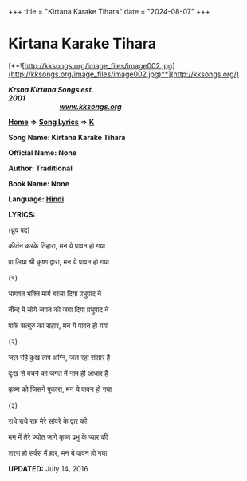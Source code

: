 +++
title = "Kirtana Karake Tihara"
date = "2024-08-07"
+++

# Kirtana Karake Tihara
[**![http://kksongs.org/image_files/image002.jpg](http://kksongs.org/image_files/image002.jpg)**](http://kksongs.org/)

**_Krsna Kirtana Songs est. 2001_**                                                                                                                                                 **_www.kksongs.org_**

**[Home](http://kksongs.org/)** **⇒** **[Song Lyrics](http://kksongs.org/lyrics.html)** **⇒** **[K](http://kksongs.org/songs/song_k.html)**

**Song Name: Kirtana Karake Tihara**

**Official Name: None**

**Author: Traditional**

**Book Name: None**

**Language: [Hindi](http://kksongs.org/language/list/hindi.html)**

**LYRICS:**

(ध्रुव पद)

कीर्तन करके तिहारा, मन ये पावन हो गया

पा लिया श्री कृष्ण द्वारा, मन ये पावन हो गया

(१)

भागवत भक्ति मार्ग बरसा दिया प्रभुपाद ने

नीन्द में सोये जगत को जगा दिया प्रभुपाद ने

पाके सत्गुरु का सहार, मन ये पावन हो गया

(२)

जल रहि दुःख ताप अग्नि, जल रहा संसार है

दुःख से बचने का जगत में नाम ही आधार है

कृष्ण को जिसने पुकारा, मन ये पावन हो गया

(३)

राधे राधे राह मेरे सांवरे के द्वार की

मन में तेरे ज्योत जागे कृष्ण प्रभु के प्यार की

शरण हो सर्वस में हार, मन ये पावन हो गया

**UPDATED:** July 14, 2016